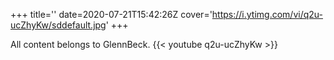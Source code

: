 +++
title=''
date=2020-07-21T15:42:26Z
cover='https://i.ytimg.com/vi/q2u-ucZhyKw/sddefault.jpg'
+++

All content belongs to GlennBeck.
{{< youtube q2u-ucZhyKw >}}
